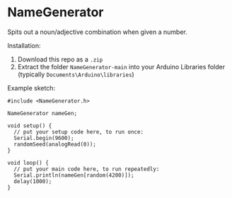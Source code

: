 # NameGenerator
Spits out a noun/adjective combination when given a number.

Installation:
1. Download this repo as a `.zip`
2. Extract the folder `NameGenerator-main` into your Arduino Libraries folder (typically `Documents\Arduino\libraries`)

Example sketch:

```
#include <NameGenerator.h>

NameGenerator nameGen;

void setup() {
  // put your setup code here, to run once:
  Serial.begin(9600);
  randomSeed(analogRead(0));
}

void loop() {
  // put your main code here, to run repeatedly:
  Serial.println(nameGen[random(4200)]);
  delay(1000);
}
```
